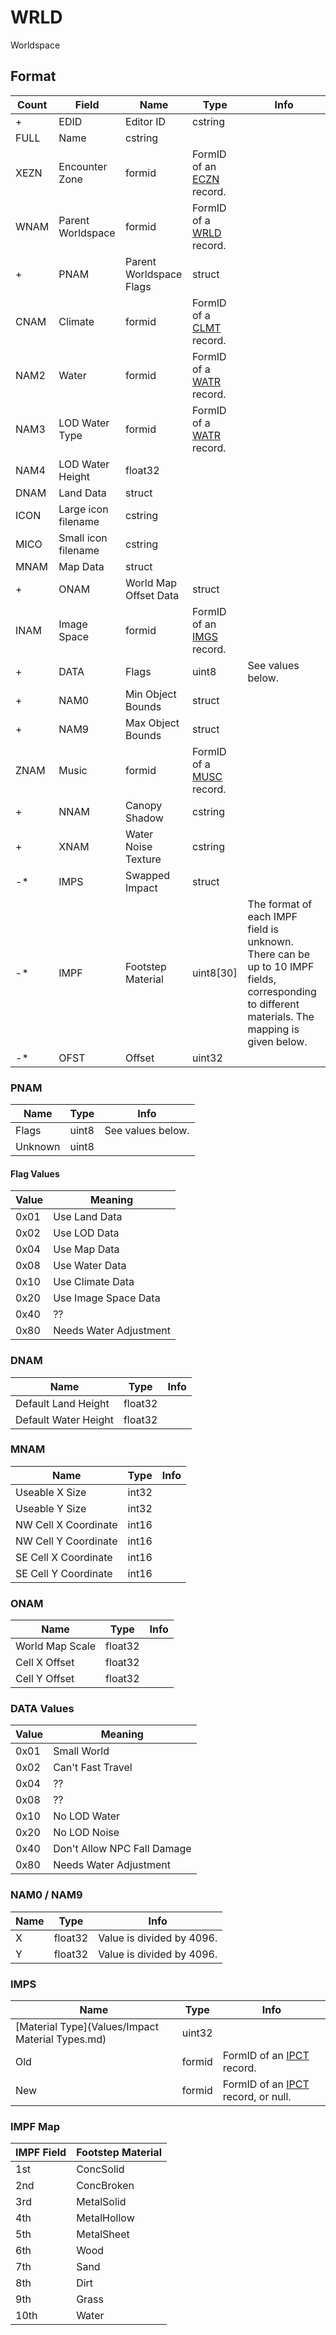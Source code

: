 WRLD
====

Worldspace

## Format

Count | Field | Name | Type | Info
------|-------|------|------|-----
+ | EDID | Editor ID | cstring |
 | FULL | Name | cstring |
 | XEZN | Encounter Zone | formid | FormID of an [ECZN](ECZN.md) record.
 | WNAM | Parent Worldspace | formid | FormID of a [WRLD](WRLD.md) record.
+ | PNAM | Parent Worldspace Flags | struct |
 | CNAM | Climate | formid | FormID of a [CLMT](CLMT.md) record.
 | NAM2 | Water | formid | FormID of a [WATR](WATR.md) record.
 | NAM3 | LOD Water Type | formid | FormID of a [WATR](WATR.md) record.
 | NAM4 | LOD Water Height | float32 |
 | DNAM | Land Data | struct |
 | ICON | Large icon filename | cstring |
 | MICO | Small icon filename | cstring |
 | MNAM | Map Data | struct |
+ | ONAM | World Map Offset Data | struct |
 | INAM | Image Space | formid | FormID of an [IMGS](IMGS.md) record.
+ | DATA | Flags | uint8 | See values below.
+ | NAM0 | Min Object Bounds | struct |
+ | NAM9 | Max Object Bounds | struct |
 | ZNAM | Music | formid | FormID of a [MUSC](MUSC.md) record.
+ | NNAM | Canopy Shadow | cstring |
+ | XNAM | Water Noise Texture | cstring |
-* | IMPS | Swapped Impact | struct |
-* | IMPF | Footstep Material | uint8[30] | The format of each IMPF field is unknown. There can be up to 10 IMPF fields, corresponding to different materials. The mapping is given below.
-* | OFST | Offset | uint32 |

### PNAM

Name | Type | Info
-----|------|-----
Flags | uint8 | See values below.
Unknown | uint8 |
 
#### Flag Values

Value | Meaning
------|--------
0x01 | Use Land Data
0x02 | Use LOD Data
0x04 | Use Map Data
0x08 | Use Water Data
0x10 | Use Climate Data
0x20 | Use Image Space Data
0x40 | ??
0x80 | Needs Water Adjustment

### DNAM

Name | Type | Info
-----|------|-----
Default Land Height | float32 |
Default Water Height | float32 |
 
### MNAM

Name | Type | Info
-----|------|-----
Useable X Size | int32 |
Useable Y Size | int32 |
NW Cell X Coordinate | int16 |
NW Cell Y Coordinate | int16 |
SE Cell X Coordinate | int16 |
SE Cell Y Coordinate | int16 |
 
### ONAM

Name | Type | Info
-----|------|-----
World Map Scale | float32 |
Cell X Offset | float32 |
Cell Y Offset | float32 |
 
### DATA Values

Value | Meaning
------|--------
0x01 | Small World
0x02 | Can't Fast Travel
0x04 | ??
0x08 | ??
0x10 | No LOD Water
0x20 | No LOD Noise
0x40 | Don't Allow NPC Fall Damage
0x80 | Needs Water Adjustment

### NAM0 / NAM9

Name | Type | Info
-----|------|-----
X | float32 | Value is divided by 4096.
Y | float32 | Value is divided by 4096.

### IMPS

Name | Type | Info
-----|------|-----
[Material Type](Values/Impact Material Types.md) | uint32 |
Old | formid | FormID of an [IPCT](IPCT.md) record.
New | formid | FormID of an [IPCT](IPCT.md) record, or null.

### IMPF Map

IMPF Field | Footstep Material
-----------|------------------
1st | ConcSolid
2nd | ConcBroken
3rd | MetalSolid
4th | MetalHollow
5th | MetalSheet
6th | Wood
7th | Sand
8th | Dirt
9th | Grass
10th | Water
